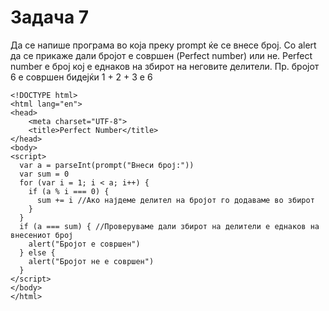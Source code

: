 # Задача 7

Да се напише програма во која преку prompt ќе се внесе број. Со alert
да се прикаже дали бројот е совршен (Perfect number) или не.
Perfect number е број кој е еднаков на збирот на неговите делители.
Пр. бројот 6 е совршен бидејќи 1 + 2 + 3 е 6

~~~
<!DOCTYPE html>
<html lang="en">
<head>
    <meta charset="UTF-8">
    <title>Perfect Number</title>
</head>
<body>
<script>
  var a = parseInt(prompt("Внеси број:"))
  var sum = 0
  for (var i = 1; i < a; i++) {
    if (a % i === 0) {
      sum += i //Ако најдеме делител на бројот го додаваме во збирот
    }
  }
  if (a === sum) { //Проверуваме дали збирот на делители е еднаков на внесениот број
    alert("Бројот е совршен")
  } else {
    alert("Бројот не е совршен")
  }
</script>
</body>
</html>
~~~